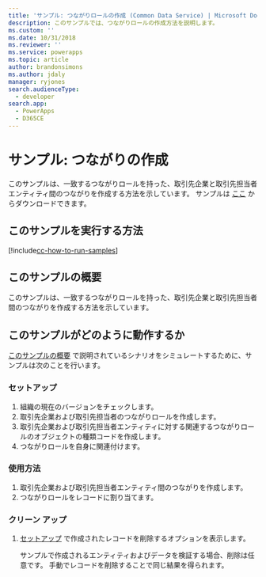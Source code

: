 ```yaml
---
title: 'サンプル: つながりロールの作成 (Common Data Service) | Microsoft Docs'
description: このサンプルでは、つながりロールの作成方法を説明します。
ms.custom: ''
ms.date: 10/31/2018
ms.reviewer: ''
ms.service: powerapps
ms.topic: article
author: brandonsimons
ms.author: jdaly
manager: ryjones
search.audienceType:
  - developer
search.app:
  - PowerApps
  - D365CE
---
```

# <a name="sample-create-a-connection"></a>サンプル: つながりの作成

このサンプルは、一致するつながりロールを持った、取引先企業と取引先担当者エンティティ間のつながりを作成する方法を示しています。 サンプルは [ここ](https://github.com/Microsoft/PowerApps-Samples/tree/master/cds/orgsvc/C%23/ConnectionEarlyBound) からダウンロードできます。 
  
## <a name="how-to-run-this-sample"></a>このサンプルを実行する方法

[!include[cc-how-to-run-samples](../../includes/cc-how-to-run-samples.md)]

## <a name="what-this-sample-does"></a>このサンプルの概要

このサンプルは、一致するつながりロールを持った、取引先企業と取引先担当者間のつながりを作成する方法を示しています。  

## <a name="how-this-sample-works"></a>このサンプルがどのように動作するか

[このサンプルの概要](#what-this-sample-does) で説明されているシナリオをシミュレートするために、サンプルは次のことを行います。

### <a name="setup"></a>セットアップ

1. 組織の現在のバージョンをチェックします。
2. 取引先企業および取引先担当者のつながりロールを作成します。
3. 取引先企業および取引先担当者エンティティに対する関連するつながりロールのオブジェクトの種類コードを作成します。
4. つながりロールを自身に関連付けます。

### <a name="demonstrate"></a>使用方法

1. 取引先企業および取引先担当者エンティティ間のつながりを作成します。 
2. つながりロールをレコードに割り当てます。

### <a name="clean-up"></a>クリーン アップ

1. [セットアップ](#setup) で作成されたレコードを削除するオプションを表示します。

    サンプルで作成されるエンティティおよびデータを検証する場合、削除は任意です。 手動でレコードを削除することで同じ結果を得られます。

